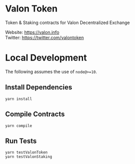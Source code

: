 # Valon Token
Token & Staking contracts for Valon Decentralized Exchange

Website: https://valon.info
<br/>Twitter: https://twitter.com/valontoken

# Local Development

The following assumes the use of `node@>=10`.

## Install Dependencies

`yarn install`

## Compile Contracts

`yarn compile`

## Run Tests

`yarn testValonToken`<br/>
`yarn testValonStaking`
